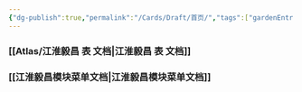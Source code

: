 ```yaml
---
{"dg-publish":true,"permalink":"/Cards/Draft/首页/","tags":["gardenEntry"]}
---
```



### [[Atlas/江淮毅昌 表 文档\|江淮毅昌 表 文档]]


### [[江淮毅昌模块菜单文档\|江淮毅昌模块菜单文档]]